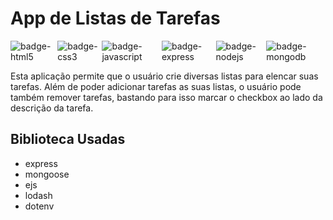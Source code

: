 # App de Listas de Tarefas

<div style="display: flex; flex-direction: row;">
    <img alt="badge-html5" src="https://img.shields.io/badge/HTML5-E34F26?style=for-the-badge&logo=html5&logoColor=white">
    <img alt="badge-css3" src="https://img.shields.io/badge/CSS3-1572B6?style=for-the-badge&logo=css3&logoColor=white">
    <img alt="badge-javascript" src="https://img.shields.io/badge/JavaScript-F7DF1E?style=for-the-badge&logo=javascript&logoColor=black">
    <img alt="badge-express" src="https://img.shields.io/badge/Express.js-404D59?style=for-the-badge">
    <img alt="badge-nodejs" src="https://img.shields.io/badge/MongoDB-4EA94B?style=for-the-badge&logo=mongodb&logoColor=white">
    <img alt="badge-mongodb" src="https://img.shields.io/badge/Node.js-43853D?style=for-the-badge&logo=node.js&logoColor=white">
</div>

Esta aplicação permite que o usuário crie diversas listas para elencar suas tarefas. Além de poder adicionar tarefas as suas listas, o usuário pode também remover tarefas, bastando para isso marcar o checkbox ao lado da descrição da tarefa.

## Biblioteca Usadas

- express
- mongoose
- ejs
- lodash
- dotenv
